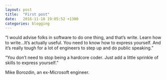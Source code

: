 ```yaml
---
layout: post
title:  "First post"
date:   2016-11-18 19:05:52 +1300
categories: blogging
---
```

“I would advise folks in software to do one thing, and that’s write. Learn how to write…It’s actually useful. You need to know how to express yourself. And it’s really tough for a lot of engineers to step up and do public speaking.”

“You don’t need to stop being a hardcore coder. Just add a little sprinkle of skills to express yourself.”

Mike Borozdin, an ex-Microsoft engineer.
